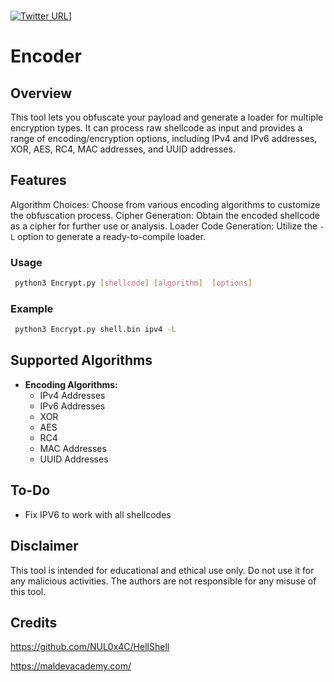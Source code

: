 ###
[![Twitter URL](https://img.shields.io/twitter/url/https/twitter.com/bukotsunikki.svg?style=social&label=Follow%20%40r00tkie)]([(https://twitter.com/r00tkie)https://twitter.com/r00tkie)]

# Encoder

## Overview

This tool lets you obfuscate your payload and generate a loader for multiple encryption types. 
It can process raw shellcode as input and provides a range of encoding/encryption options, including IPv4 and IPv6 addresses, XOR, AES, RC4, MAC addresses, and UUID addresses.

## Features

Algorithm Choices: Choose from various encoding algorithms to customize the obfuscation process.
Cipher Generation: Obtain the encoded shellcode as a cipher for further use or analysis.
Loader Code Generation: Utilize the `-L` option to generate a ready-to-compile loader.

### Usage
```bash
 python3 Encrypt.py [shellcode] [algorithm]  [options]
 ```

### Example
```bash
 python3 Encrypt.py shell.bin ipv4 -L
```

## Supported Algorithms

- **Encoding Algorithms:**
  - IPv4 Addresses
  - IPv6 Addresses
  - XOR
  - AES
  - RC4
  - MAC Addresses
  - UUID Addresses


## To-Do
- Fix IPV6 to work with all shellcodes


## Disclaimer

This tool is intended for educational and ethical use only. Do not use it for any malicious activities. The authors are not responsible for any misuse of this tool.

## Credits
https://github.com/NUL0x4C/HellShell

https://maldevacademy.com/

